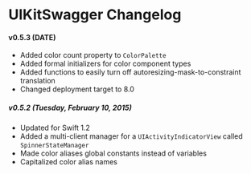 UIKitSwagger Changelog
======================

#### v0.5.3 (__DATE__)
 - Added color count property to `ColorPalette`
 - Added formal initializers for color component types
 - Added functions to easily turn off autoresizing-mask-to-constraint translation
 - Changed deployment target to 8.0

##### v0.5.2 (Tuesday, February 10, 2015)
 - Updated for Swift 1.2
 - Added a multi-client manager for a `UIActivityIndicatorView` called `SpinnerStateManager`
 - Made color aliases global constants instead of variables
 - Capitalized color alias names
